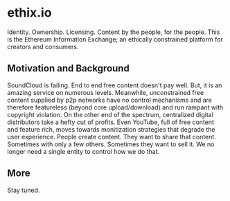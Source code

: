 # ethix.io
Identity. Ownership. Licensing. Content by the people, for the people. This is the Ethereum Information Exchange; an ethically constrained platform for creators and consumers.

## Motivation and Background
SoundCloud is failing. End to end free content doesn't pay well. But, it is an amazing service on numerous levels. Meanwhile, unconstrained free content supplied by p2p networks have no control mechanisms and are therefore featureless (beyond core upload/download) and run rampant with copyright violation. On the other end of the spectrum, centralized digital distributors take a hefty cut of profits. Even YouTube, full of free content and feature rich, moves towards monitization strategies that degrade the user experience. People create content. They want to share that content. Sometimes with only a few others. Sometimes they want to sell it. We no longer need a single entity to control how we do that.

## More
Stay tuned.
